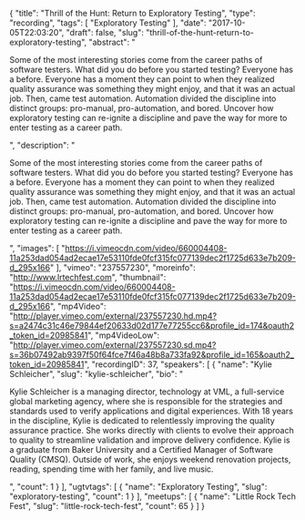 {
  "title": "Thrill of the Hunt: Return to Exploratory Testing",
  "type": "recording",
  "tags": [
    "Exploratory Testing"
  ],
  "date": "2017-10-05T22:03:20",
  "draft": false,
  "slug": "thrill-of-the-hunt-return-to-exploratory-testing",
  "abstract": "<p>Some of the most interesting stories come from the career paths of software testers. What did you do before you started testing? Everyone has a before. Everyone has a moment they can point to when they realized quality assurance was something they might enjoy, and that it was an actual job. Then, came test automation. Automation divided the discipline into distinct groups: pro-manual, pro-automation, and bored. Uncover how exploratory testing can re-ignite a discipline and pave the way for more to enter testing as a career path. </p>",
  "description": "<p>Some of the most interesting stories come from the career paths of software testers. What did you do before you started testing? Everyone has a before. Everyone has a moment they can point to when they realized quality assurance was something they might enjoy, and that it was an actual job. Then, came test automation. Automation divided the discipline into distinct groups: pro-manual, pro-automation, and bored. Uncover how exploratory testing can re-ignite a discipline and pave the way for more to enter testing as a career path. </p>",
  "images": [
    "https://i.vimeocdn.com/video/660004408-11a253dad054ad2ecae17e53110fde0fcf315fc077139dec2f1725d633e7b209-d_295x166"
  ],
  "vimeo": "237557230",
  "moreinfo": "http://www.lrtechfest.com",
  "thumbnail": "https://i.vimeocdn.com/video/660004408-11a253dad054ad2ecae17e53110fde0fcf315fc077139dec2f1725d633e7b209-d_295x166",
  "mp4Video": "http://player.vimeo.com/external/237557230.hd.mp4?s=a2474c31c46e79844ef20633d02d177e77255cc6&profile_id=174&oauth2_token_id=20985841",
  "mp4VideoLow": "http://player.vimeo.com/external/237557230.sd.mp4?s=36b07492ab9397f50f64fce7f46a48b8a733fa92&profile_id=165&oauth2_token_id=20985841",
  "recordingID": 37,
  "speakers": [
    {
      "name": "Kylie Schleicher",
      "slug": "kylie-schleicher",
      "bio": "<p>Kylie Schleicher is a managing director, technology at VML, a full-service global marketing agency, where she is responsible for the strategies and standards used to verify applications and digital experiences. With 18 years in the discipline, Kylie is dedicated to relentlessly improving the quality assurance practice. She works directly with clients to evolve their approach to quality to streamline validation and improve delivery confidence. Kylie is a graduate from Baker University and a Certified Manager of Software Quality (CMSQ). Outside of work, she enjoys weekend renovation projects, reading, spending time with her family, and live music. </p>",
      "count": 1
    }
  ],
  "ugtvtags": [
    {
      "name": "Exploratory Testing",
      "slug": "exploratory-testing",
      "count": 1
    }
  ],
  "meetups": [
    {
      "name": "Little Rock Tech Fest",
      "slug": "little-rock-tech-fest",
      "count": 65
    }
  ]
}